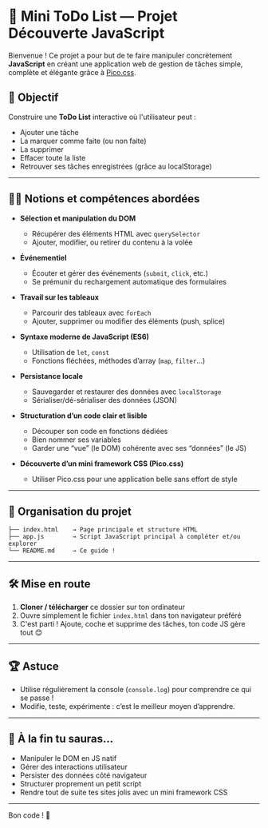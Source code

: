 # 📝 Mini ToDo List — Projet Découverte JavaScript

Bienvenue ! Ce projet a pour but de te faire manipuler concrètement **JavaScript** en créant une application web de gestion de tâches simple, complète et élégante grâce à [Pico.css](https://picocss.com/).

## 🚀 Objectif

Construire une **ToDo List** interactive où l'utilisateur peut :
- Ajouter une tâche
- La marquer comme faite (ou non faite)
- La supprimer
- Effacer toute la liste
- Retrouver ses tâches enregistrées (grâce au localStorage)

---

## 👨‍💻 Notions et compétences abordées

- **Sélection et manipulation du DOM**
  - Récupérer des éléments HTML avec `querySelector`
  - Ajouter, modifier, ou retirer du contenu à la volée

- **Événementiel**
  - Écouter et gérer des événements (`submit`, `click`, etc.)
  - Se prémunir du rechargement automatique des formulaires

- **Travail sur les tableaux**
  - Parcourir des tableaux avec `forEach`
  - Ajouter, supprimer ou modifier des éléments (push, splice)

- **Syntaxe moderne de JavaScript (ES6)**
  - Utilisation de `let`, `const`
  - Fonctions fléchées, méthodes d’array (`map`, `filter`…)

- **Persistance locale**
  - Sauvegarder et restaurer des données avec `localStorage`
  - Sérialiser/dé-sérialiser des données (JSON)

- **Structuration d’un code clair et lisible**
  - Découper son code en fonctions dédiées
  - Bien nommer ses variables
  - Garder une “vue” (le DOM) cohérente avec ses “données” (le JS)

- **Découverte d’un mini framework CSS (Pico.css)**
  - Utiliser Pico.css pour une application belle sans effort de style

---

## 📂 Organisation du projet

```
├── index.html    → Page principale et structure HTML
├── app.js        → Script JavaScript principal à compléter et/ou explorer
└── README.md     → Ce guide !
```

---

## 🛠️ Mise en route

1. **Cloner / télécharger** ce dossier sur ton ordinateur
2. Ouvre simplement le fichier `index.html` dans ton navigateur préféré
3. C'est parti ! Ajoute, coche et supprime des tâches, ton code JS gère tout 😊

---

## 🏆 Astuce

- Utilise régulièrement la console (`console.log`) pour comprendre ce qui se passe !
- Modifie, teste, expérimente : c’est le meilleur moyen d’apprendre.

---

## 💬 À la fin tu sauras...

- Manipuler le DOM en JS natif
- Gérer des interactions utilisateur
- Persister des données côté navigateur
- Structurer proprement un petit script
- Rendre tout de suite tes sites jolis avec un mini framework CSS

---

Bon code ! 🚀
